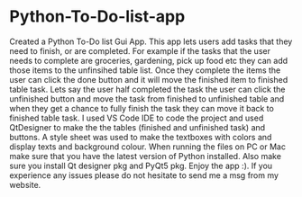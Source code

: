 # Python-To-Do-list-app
Created a Python To-Do list Gui App. This app lets users add tasks that they need to finish, or are completed. For example if the tasks that the user needs to complete are groceries, gardening, pick up food etc they can add those items to the unfinsihed table list. Once they complete the items the user can click the done button and it will move the finished item to finished table task. Lets say the user half completed the task the user can click the unfinished button and move the task from finished to unfinished table and when they get a chance to fully finish the task they can move it back to finished table task. I used VS Code IDE to code the project and used QtDesigner to make the the tables (finished and unfinished task) and buttons. A style sheet was used to make the textboxes with colors and display texts and background colour. When running the files on PC or Mac make sure that you have the latest version of Python installed. Also make sure you install Qt designer pkg and PyQt5 pkg. Enjoy the app :). If you experience any issues please do not hesitate to send me a msg from my website.

